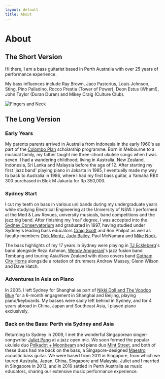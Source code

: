 ```yaml
---
layout: default
title: About
---
```


# About

## The Short Version

Hi there, I am a bass guitarist based in Perth Australia with over 25 years of performance experience.

My bass influences include Ray Brown, Jaco Pastorius, Louis Johnson, Sting, Pino Palladino, Rocco Prestia (Tower of Power), Deon Estus (Wham!), John Taylor (Duran Duran) and Mikey Craig (Culture Club).

![Fingers and Neck](/bass/img/bass800px.jpg)

## The Long Version

### Early Years

My parents parents arrived in Australia from Indonesia in the early 1960's as part of the [Colombo Plan](https://en.wikipedia.org/wiki/Colombo_Plan#Programmes) scholarship programme. Born in Melbourne to a musical family, my father taught me three-chord ukulele songs when I was seven. I had a wandering childhood, living in Australia, New Zealand, Indonesia, Sri Lanka and Malaysia before the age of 12. After starting my first 'jazz band' playing piano in Jakarta in 1985, I eventually made my way to back to Australia in 1986, where I had my first bass guitar, a Yamaha RBX 300 purchased in Blok M Jakarta for Rp 350,000.

### Sydney Start

I cut my teeth on bass in various uni bands during my undergraduate years while studying Electrical Engineering at the University of NSW. I performed at the Med & Law Revues, university musicals, band competitions and the jazz big band. After finishing my 'real' degree, I was accepted into the [Sydney Conservatorium](http://music.sydney.edu.au/) and graduated in 1997, having studied under Sydney's leading bass educators [Craig Scott](http://www.craigscott.com.au/) and Ron Philpot as well as faculty members [Dick Montz](http://www.smh.com.au/news/obituaries/fearless-hitter-of-high-notes/2006/01/27/1138319444151.html), [Judy Bailey](http://www.abc.net.au/radionational/programs/intothemusic/judy-bailey/5433162), Paul McNamara and [Mike Nock](http://www.mikenock.com/).

The bass highlights of my 17 years in Sydney were playing in [TJ Eckleberg](http://tjeckleberg.com/about-tj/)'s band alongside Reza Achman, [Wendy Anggerani](https://www.facebook.com/anggeranimusic/)'s jazz fusion band Tembang and touring Asia/New Zealand with disco covers band [Gotham City Horns](http://www.gothamcity.com.au/about-us.htm) alongside a rotation of drummers Andrew Massey, Glenn Wilson and Dave Hatch.

### Adventures in Asia on Piano

In 2005, I left Sydney for Shanghai as part of [Nikki Doll and The Voodoo Blue](http://www.nikkidoll.com/) for a 6-month engagement in Shanghai and Beijing, playing piano/keyboards. My basses were sadly left behind in Sydney, and for 4 years abroad in China, Japan and Southeast Asia, I played piano exclusively.

### Back on the Bass: Perth via Sydney and Asia

Returning to Sydney in 2009, I met the wonderful Singaporean singer-songwriter [Juliet Pang](http://julietpang.net) at a jazz open mic. We soon formed the popular ukulele duo [Polkadot + Moonbeam](http://facebook.com/apugnosedream) and piano duo [Mint Street](http://facebook.com/wearemint), and both of these duos had me back on the bass, a Singapore-designed [Maestro](http://www.maestroguitars.com/) acoustic bass guitar. We were based from 2011 in Singapore, from which we toured Australia, Japan, China, Singapore and Malaysia. Juliet and I married in Singapore in 2013, and in 2016 settled in Perth Australia as music educators, sharing our extensive music performance experience.
